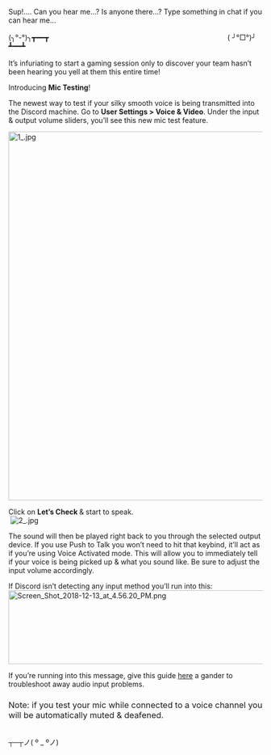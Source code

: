 <p><span style="font-weight: 400;">Sup!.... Can you hear me…? Is anyone there…? Type something in chat if you can hear me… </span><span style="font-weight: 400;"><br></span><span style="font-weight: 400;"><br></span><span style="font-weight: 400;">(╮°-°)╮┳━━┳                                                                                          ( ╯°□°)╯ ┻━━┻</span><span style="font-weight: 400;"><br></span><span style="font-weight: 400;"><br></span><span style="font-weight: 400;">It’s infuriating to start a gaming session only to discover your team hasn’t been hearing you yell at them this entire time!</span></p>
<p><span style="font-weight: 400;">Introducing </span><strong>Mic Testing</strong><span style="font-weight: 400;">!</span></p>
<p><span style="font-weight: 400;">The newest way to test if your silky smooth voice is being transmitted into the Discord machine. Go to </span><strong>User Settings &gt; Voice &amp; Video</strong><span style="font-weight: 400;">. Under the input &amp; output volume sliders, you’ll see this new mic test feature. </span></p>
<p><img src="https://support.discord.com/hc/article_attachments/360017380211/1_.jpg" alt="1_.jpg" width="1274" height="730"></p>
<p><span style="font-weight: 400;">Click on </span><strong>Let’s Check </strong><span style="font-weight: 400;">&amp; start to speak. </span><span style="font-weight: 400;"><br></span> <img src="https://support.discord.com/hc/article_attachments/360017380491/2_.jpg" alt="2_.jpg"></p>
<p><span style="font-weight: 400;">The sound will then be played right back to you through the selected output device. If you use Push to Talk you won’t need to hit that keybind, it’ll act as if you’re using Voice Activated mode. This will allow you to immediately tell if your voice is being picked up &amp; what you sound like. Be sure to adjust the input volume accordingly. </span> </p>
<p><span style="font-weight: 400;">If Discord isn’t detecting any input method you’ll run into this: </span> <img src="https://support.discord.com/hc/article_attachments/360017495812/Screen_Shot_2018-12-13_at_4.56.20_PM.png" alt="Screen_Shot_2018-12-13_at_4.56.20_PM.png" width="806" height="146"></p>
<p><span style="font-weight: 400;">If you’re running into this message, give this guide </span><a href="https://support.discord.com/hc/en-us/articles/214925018" target="_self">here</a><span style="font-weight: 400;"> a gander to troubleshoot away audio input problems. </span></p>
<h3><span style="font-weight: 400;">Note: if you test your mic while connected to a voice channel you will be automatically muted &amp; deafened.</span></h3>
<p><span style="font-weight: 400;"><br></span><span style="font-weight: 400;">┬─┬ノ( º _ ºノ)</span></p>